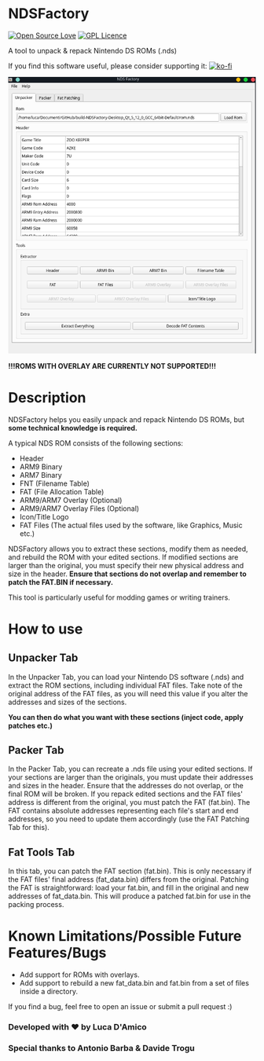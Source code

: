 # NDSFactory
[![Open Source Love](https://badges.frapsoft.com/os/v1/open-source.svg?v=103)](https://github.com/ellerbrock/open-source-badges/)
[![GPL Licence](https://badges.frapsoft.com/os/gpl/gpl.png?v=103)](https://opensource.org/licenses/GPL-3.0/)


A tool to unpack &amp; repack Nintendo DS ROMs (.nds)

If you find this software useful, please consider supporting it: 
[![ko-fi](https://www.ko-fi.com/img/githubbutton_sm.svg)](https://ko-fi.com/Z8Z511SOI)

![screenshot](https://raw.githubusercontent.com/Luca1991/NDSFactory/master/screenshot.png)

**!!!ROMS WITH OVERLAY ARE CURRENTLY NOT SUPPORTED!!!**

# Description

NDSFactory helps you easily unpack and repack Nintendo DS ROMs, but **some technical knowledge is required.**

A typical NDS ROM consists of the following sections:
* Header
* ARM9 Binary
* ARM7 Binary
* FNT (Filename Table)
* FAT (File Allocation Table)
* ARM9/ARM7 Overlay (Optional)
* ARM9/ARM7 Overlay Files (Optional)
* Icon/Title Logo
* FAT Files (The actual files used by the software, like Graphics, Music etc.)

NDSFactory allows you to extract these sections, modify them as needed, and rebuild the ROM with your edited sections. If modified sections are larger than the original, you must specify their new physical address and size in the header. **Ensure that sections do not overlap and remember to patch the FAT.BIN if necessary.**

This tool is particularly useful for modding games or writing trainers.

# How to use

## Unpacker Tab
In the Unpacker Tab, you can load your Nintendo DS software (.nds) and extract the ROM sections, including individual FAT files. Take note of the original address of the FAT files, as you will need this value if you alter the addresses and sizes of the sections.

**You can then do what you want with these sections (inject code, apply patches etc.)**

## Packer Tab
In the Packer Tab, you can recreate a .nds file using your edited sections. If your sections are larger than the originals, you must update their addresses and sizes in the header. Ensure that the addresses do not overlap, or the final ROM will be broken. If you repack edited sections and the FAT files' address is different from the original, you must patch the FAT (fat.bin). The FAT contains absolute addresses representing each file's start and end addresses, so you need to update them accordingly (use the FAT Patching Tab for this).

## Fat Tools Tab
In this tab, you can patch the FAT section (fat.bin). This is only necessary if the FAT files' final address (fat_data.bin) differs from the original. Patching the FAT is straightforward: load your fat.bin, and fill in the original and new addresses of fat_data.bin. This will produce a patched fat.bin for use in the packing process.

# Known Limitations/Possible Future Features/Bugs

* Add support for ROMs with overlays.
* Add support to rebuild a new fat_data.bin and fat.bin from a set of files inside a directory.

If you find a bug, feel free to open an issue or submit a pull request :)

### Developed with ❤ by Luca D'Amico
### Special thanks to Antonio Barba & Davide Trogu
